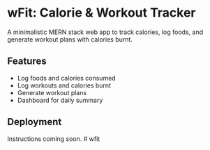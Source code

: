 # wFit: Calorie & Workout Tracker

A minimalistic MERN stack web app to track calories, log foods, and generate workout plans with calories burnt.

## Features
- Log foods and calories consumed
- Log workouts and calories burnt
- Generate workout plans
- Dashboard for daily summary

## Deployment
Instructions coming soon. # wfit
